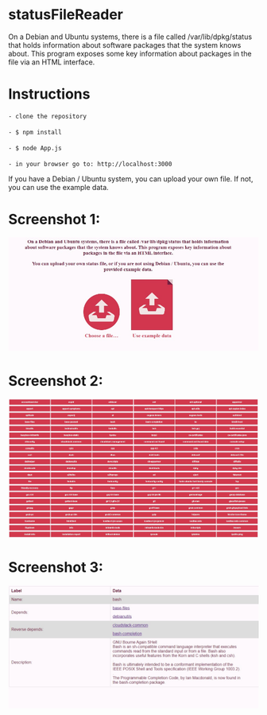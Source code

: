 # statusFileReader

On a Debian and Ubuntu systems, there is a file called /var/lib/dpkg/status that holds information about software packages that the system knows about. This program exposes some key information about packages in the file via an HTML interface.



# Instructions

    - clone the repository

    - $ npm install
    
    - $ node App.js

    - in your browser go to: http://localhost:3000



If you have a Debian / Ubuntu system, you can upload your own file. If not, you can use the example data.

# Screenshot 1:
![Screenshot1](screenshot1.jpg)


# Screenshot 2:
![Screenshot2](screenshot2.jpg)


# Screenshot 3:
![Screenshot3](screenshot3.jpg)

